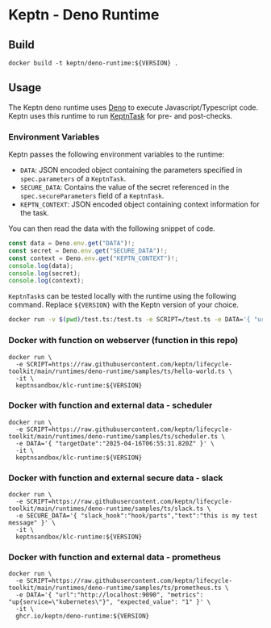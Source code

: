 # Keptn - Deno Runtime

## Build

```shell
docker build -t keptn/deno-runtime:${VERSION} .
```

## Usage

The Keptn deno runtime uses [Deno](https://deno.com/)
to execute Javascript/Typescript code.
Keptn uses this runtime to run [KeptnTask](https://lifecycle.keptn.sh/docs/tasks/write-tasks/)
for pre- and post-checks.

### Environment Variables

Keptn passes the following environment variables to the runtime:

* `DATA`: JSON encoded object containing the parameters specified in `spec.parameters` of a `KeptnTask`.
* `SECURE_DATA`: Contains the value of the secret referenced in the `spec.secureParameters` field of a `KeptnTask`.
* `KEPTN_CONTEXT`: JSON encoded object containing context information for the task.

You can then read the data with the following snippet of code.

```js
const data = Deno.env.get("DATA")!;
const secret = Deno.env.get("SECURE_DATA")!;
const context = Deno.env.get("KEPTN_CONTEXT")!;
console.log(data);
console.log(secret);
console.log(context);
```

`KeptnTask`s can be tested locally with the runtime using the following command.
Replace `${VERSION}` with the Keptn version of your choice.

```sh
docker run -v $(pwd)/test.ts:/test.ts -e SCRIPT=/test.ts -e DATA='{ "url":"http://localhost:9090" }' -e SECURE_DATA='{ "token": "myToken"}' -it ghcr.io/keptn/deno-runtime:${VERSION}
```

### Docker with function on webserver (function in this repo)

```shell
docker run \
  -e SCRIPT=https://raw.githubusercontent.com/keptn/lifecycle-toolkit/main/runtimes/deno-runtime/samples/ts/hello-world.ts \
  -it \
  keptnsandbox/klc-runtime:${VERSION}
```

### Docker with function and external data - scheduler

```shell
docker run \
  -e SCRIPT=https://raw.githubusercontent.com/keptn/lifecycle-toolkit/main/runtimes/deno-runtime/samples/ts/scheduler.ts \
  -e DATA='{ "targetDate":"2025-04-16T06:55:31.820Z" }' \
  -it \
  keptnsandbox/klc-runtime:${VERSION}
```

### Docker with function and external secure data - slack

```shell
docker run \
  -e SCRIPT=https://raw.githubusercontent.com/keptn/lifecycle-toolkit/main/runtimes/deno-runtime/samples/ts/slack.ts \
  -e SECURE_DATA='{ "slack_hook":"hook/parts","text":"this is my test message" }' \
  -it \
  keptnsandbox/klc-runtime:${VERSION}
```

### Docker with function and external data - prometheus

```shell
docker run \
  -e SCRIPT=https://raw.githubusercontent.com/keptn/lifecycle-toolkit/main/runtimes/deno-runtime/samples/ts/prometheus.ts \
  -e DATA='{ "url":"http://localhost:9090", "metrics": "up{service=\"kubernetes\"}", "expected_value": "1" }' \
  -it \
  ghcr.io/keptn/deno-runtime:${VERSION}
```
